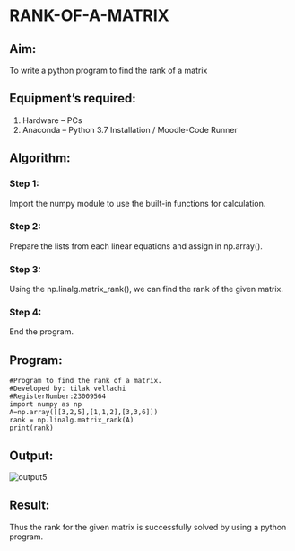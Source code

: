 # RANK-OF-A-MATRIX
## Aim:
To write a python program to find the rank of a matrix
## Equipment’s required:
1. 	Hardware – PCs
2. 	Anaconda – Python 3.7 Installation / Moodle-Code Runner
## Algorithm:
### Step 1:
Import the numpy module to use the built-in functions for calculation.

### Step 2:
Prepare the lists from each linear equations and assign in np.array().

### Step 3:
Using the np.linalg.matrix_rank(), we can find the rank of the given matrix.

### Step 4:
End the program.

## Program:
```
#Program to find the rank of a matrix.
#Developed by: tilak vellachi 
#RegisterNumber:23009564
import numpy as np
A=np.array([[3,2,5],[1,1,2],[3,3,6]])
rank = np.linalg.matrix_rank(A)
print(rank)
```
## Output:
![output5](https://github.com/Thilak45/RANK-OF-A-MATRIX/assets/138849161/94c2157c-e645-4c0b-a166-d469e21e6cdf)

## Result:
Thus the rank for the given matrix is successfully solved by  using a python program.

